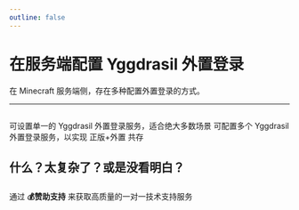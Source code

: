 ```yaml
---
outline: false
---
```


<script setup>
import { faUsers, faPlus } from '@fortawesome/free-solid-svg-icons'
</script>

# 在服务端配置 Yggdrasil 外置登录

在 Minecraft 服务端侧，存在多种配置外置登录的方式。

---

<p style="margin-bottom: 2em"></p>

<NCard title="authlib-injector" link="/yggdrasil/authlib-injector" >
可设置单一的 Yggdrasil 外置登录服务，适合绝大多数场景
</NCard>
<NCard title="MultiLogin" link="/yggdrasil/multilogin" >
可配置多个 Yggdrasil 外置登录服务，以实现 正版+外置 共存
</NCard>

## 什么？太复杂了？或是没看明白？

<p style="margin-bottom: 2em"></p>

<NCard title="一对一技术支持" link="https://afdian.com/a/tnqzh123" >
通过 <strong>💰赞助支持</strong> 来获取高质量的一对一技术支持服务
</NCard>
